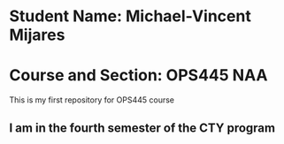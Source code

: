 # Student Name: Michael-Vincent Mijares
# Course and Section: OPS445 NAA
This is my first repository for OPS445 course
## I am in the fourth semester of the CTY program
